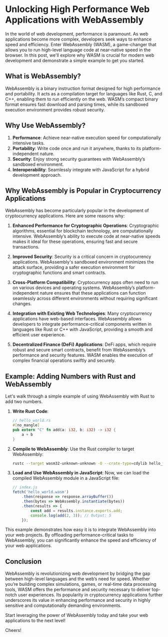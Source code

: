 # Unlocking High Performance Web Applications with WebAssembly

In the world of web development, performance is paramount. As web applications become more complex, developers seek ways to enhance speed and efficiency. Enter WebAssembly (WASM), a game-changer that allows you to run high-level language code at near-native speed in the browser. In this post, we'll explore why WASM is crucial for modern web development and demonstrate a simple example to get you started.

## What is WebAssembly?

WebAssembly is a binary instruction format designed for high performance and portability. It acts as a compilation target for languages like Rust, C, and C++, enabling them to run efficiently on the web. WASM’s compact binary format ensures fast download and parsing times, while its sandboxed execution environment provides robust security.

## Why Use WebAssembly?

1. **Performance**: Achieve near-native execution speed for computationally intensive tasks.
2. **Portability**: Write code once and run it anywhere, thanks to its platform-independent nature.
3. **Security**: Enjoy strong security guarantees with WebAssembly’s sandboxed environment.
4. **Interoperability**: Seamlessly integrate with JavaScript for a hybrid development approach.

## Why WebAssembly is Popular in Cryptocurrency Applications

WebAssembly has become particularly popular in the development of cryptocurrency applications. Here are some reasons why:

1. **Enhanced Performance for Cryptographic Operations**: Cryptographic algorithms, essential for blockchain technology, are computationally intensive. WebAssembly’s ability to execute code at near-native speeds makes it ideal for these operations, ensuring fast and secure transactions.

2. **Improved Security**: Security is a critical concern in cryptocurrency applications. WebAssembly's sandboxed environment minimizes the attack surface, providing a safer execution environment for cryptographic functions and smart contracts.

3. **Cross-Platform Compatibility**: Cryptocurrency apps often need to run on various devices and operating systems. WebAssembly’s platform-independent nature ensures that these applications can function seamlessly across different environments without requiring significant changes.

4. **Integration with Existing Web Technologies**: Many cryptocurrency applications have web-based interfaces. WebAssembly allows developers to integrate performance-critical components written in languages like Rust or C++ with JavaScript, providing a smooth and efficient user experience.

5. **Decentralized Finance (DeFi) Applications**: DeFi apps, which require robust and secure smart contracts, benefit from WebAssembly’s performance and security features. WASM enables the execution of complex financial operations swiftly and securely.

## Example: Adding Numbers with Rust and WebAssembly

Let's walk through a simple example of using WebAssembly with Rust to add two numbers.

1. **Write Rust Code**:
   ```rust
   // hello_world.rs
   #[no_mangle]
   pub extern "C" fn add(a: i32, b: i32) -> i32 {
       a + b
   }
   ```

2. **Compile to WebAssembly**:
   Use the Rust compiler to target WebAssembly:
   ```bash
   rustc --target wasm32-unknown-unknown -O --crate-type=cdylib hello_world.rs -o hello_world.wasm
   ```

3. **Load and Use WebAssembly in JavaScript**:
   Now, we can load the compiled WebAssembly module in a JavaScript file:
   ```javascript
   // index.js
   fetch('hello_world.wasm')
       .then(response => response.arrayBuffer())
       .then(bytes => WebAssembly.instantiate(bytes))
       .then(results => {
           const add = results.instance.exports.add;
           console.log(add(2, 3)); // Output: 5
       });
   ```

This example demonstrates how easy it is to integrate WebAssembly into your web projects. By offloading performance-critical tasks to WebAssembly, you can significantly enhance the speed and efficiency of your web applications.

## Conclusion

WebAssembly is revolutionizing web development by bridging the gap between high-level languages and the web’s need for speed. Whether you’re building complex simulations, games, or real-time data processing tools, WASM offers the performance and security necessary to deliver top-notch user experiences. Its popularity in cryptocurrency applications further underscores its value in enhancing performance and security in highly sensitive and computationally demanding environments.

Start leveraging the power of WebAssembly today and take your web applications to the next level!

Cheers!